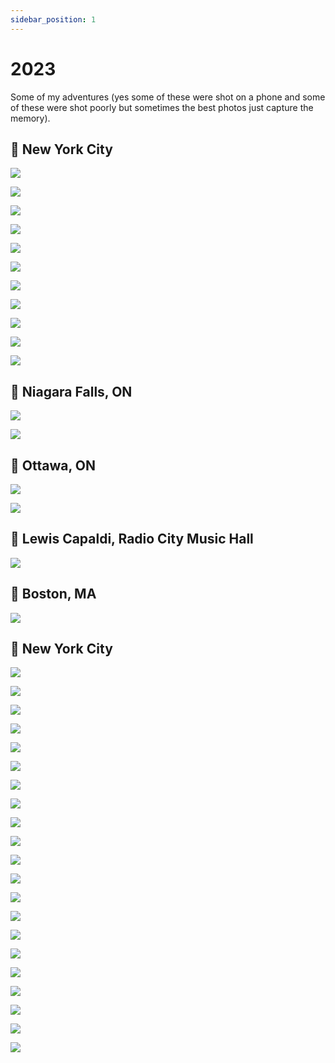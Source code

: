 ```yaml
---
sidebar_position: 1
---
```


# 2023

Some of my adventures (yes some of these were shot on a phone and some of these were shot poorly but sometimes the best photos just capture the memory).



## 📌 New York City

![](image-46.png)

![](image-48.png)

![](image-47.png)

![](image-44.png)

![](image-49.png)

![](image-50.png)

![](image-40.png)

![](image-38.png)

![](image-36.png)

![](image-37.png)

![](image-52.png)

## 📌 Niagara Falls, ON

![](image-35.png)

![](image-53.png)

## 📌 Ottawa, ON

![](image-43.png)

![](image-42.png)


## 📌 Lewis Capaldi, Radio City Music Hall

![](image-45.png)

## 📌 Boston, MA

![](image-41.png)

## 📌 New York City

![](image-30.png)

![](image-34.png)

![](image-33.png)

![](image-32.png)

![](image-31.png)

![](image-30.png)

![](image-29.png)

![](image-28.png)

![](image-25.png)

![](image-26.png)

![](image-27.png)

![](image-24.png)

![](image-23.png)

![](image-22.png)

![](image-21.png)

![](image-20.png)

![](image-17.png)

![](image-15.png)

![](image-18.png)

![](image-19.png)

![](image-14.png)
